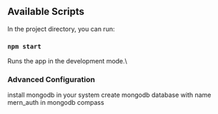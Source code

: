 

## Available Scripts

In the project directory, you can run:

### `npm start`

Runs the app in the development mode.\




### Advanced Configuration
install mongodb in your system
create mongodb database with name mern_auth in mongodb compass

